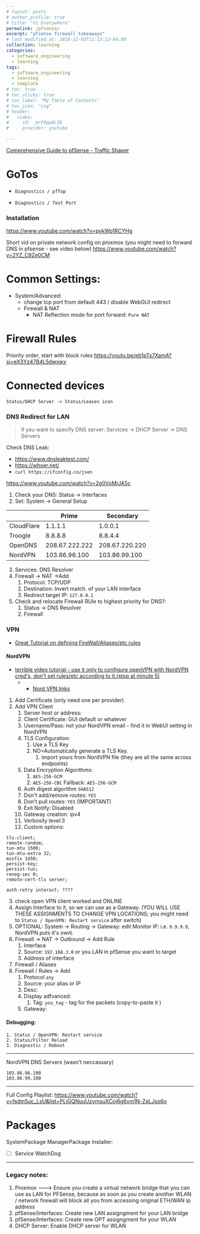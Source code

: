 ```yaml
---
# layout: posts
# author_profile: true
# title: "Vi Everywhere"
permalink: /pfsense/
excerpt: "pfsense firewall takeaways"
# last_modified_at: 2016-11-03T11:13:12-04:00
collection: learning
categories:
  - software_engineering
  - learning
tags:
  - software_engineering
  - learning
  - template
# toc: true
# toc_sticky: true
# toc_label: "My Table of Contents"
# toc_icon: "cog"
# header:
#   video:
#     id: _mrF0pp8LIE
#     provider: youtube

---
```

[Comprehensive Guide to pfSense - Traffic Shaper](https://www.youtube.com/watch?v=rF46PNid1Mo)

# GoTos

-     Diagnostics / pfTop
-     Diagnostics / Test Port
### Installation

https://www.youtube.com/watch?v=pykWp1RCYHg

Short vid on private network config on proxmox (you might need to forward DNS in pfsense - see video below)
https://www.youtube.com/watch?v=2YZ_C8Ze0CM


# Common Settings:

- System/Advanced:
	- change tcp port from default 443 / disable WebGUI redirect
	- Firewall & NAT
		- NAT Reflection mode for port forward: `Pure NAT`
# Firewall Rules

Priority order, start with block rules
https://youtu.be/eb1pTs7XamA?si=eX3Yz47B4L5dwxwx
#  Connected devices 
    Status/DHCP Server -> Status/Leases icon
### DNS Redirect for LAN

> if you want to specify DNS server: 
> 	Services -> DHCP Server -> DNS Servers
> 
Check DNS Leak:
- https://www.dnsleaktest.com/
- https://whoer.net/
- `curl https://ifconfig.co/json`

https://www.youtube.com/watch?v=2g0VoMrJA5c

1. Check your DNS: Status -> Interfaces
2. Set: System -> General Setup

|            | Prime             | Secondary         |
| ---------- | ----------------- | ----------------- |
| CloudFlare | 1.1.1.1           | 1.0.0.1           |
| Troogle    | 8.8.8.8           | 8.8.4.4           |
| OpenDNS    | 208.67.222.222    | 208.67.220.220    |
| NordVPN    | 103.86.96.100<br> | 103.86.99.100<br> |
3. Services: DNS Resolver
4. Firewall -> NAT ->Add
	1. Protocol: TCP/UDP
	2. Destination: Invert match. of your LAN interface
	3. Redirect target IP: `127.0.0.1`
5. Check and relocate Firewall RUle to highest priority for DNS?: 
	1. Status -> DNS Resolver
	2. Firewall
### VPN

- [Great Tutorial on defining FireWall/Aliases/etc rules](https://www.youtube.com/watch?v=ulRgecz0UsQ)
#### NordVPN
- [terrible video tutorial - use it only to configure openVPN with NordVPN cred's, don't set rules/etc according to it.(stop at minute 5)](https://www.youtube.com/watch?v=AouyT76yMmU) 
	- - [Nord VPN links](https://github.com/Steven-D-Morgan/Morgans_Modifications/blob/main/pfSense/NordVPN_Setup.md)
1. Add Certificate  (only need one per provider)
2. Add VPN Client
	1. Server host or address: 
	2. Client Certificate: GUI default or whatever
	3. Username/Pass: not your NordVPN email - find it in WebUI setting in NordVPN
	4. TLS Configuration:  
		1. Use a TLS Key
		2. NO=Automatically generate a TLS Key.
			1. import yours from NordVPN file (they are all the same across endpoints)
	5. Data Encryption Algorithms:
		1. `AES-256-GCM`
		2. `AES-256-CBC`
		Fallback:  `AES-256-GCM`
	5. Auth digest algorithm `SHA512`
	6. Don't add/remove routes: `YES`
	7. Don't pull routes: `YES` (IMPORTANT)
	8. Exit Notify: Disabled
	9. Gateway creation: ipv4
	10. Verbosity level:3
	11. Custom options:
```
tls-client;
remote-random;
tun-mtu 1500;
tun-mtu-extra 32;
mssfix 1450;
persist-key;
persist-tun;
reneg-sec 0;
remote-cert-tls server;
```

```
auth-retry interact; ????
```
3. check open VPN client worked and ONLINE
4. Assign Interface to it, so we can use as a Gateway. (YOU WILL USE THESE ASSIGNMENTS TO CHANGE VPN LOCATIONS; you might need to `Status / OpenVPN: Restart service` after switch)
5. OPTIONAL: System -> Routing -> Gateway: edit Monitor IP: i.e. `9.9.9.9`, NordVPN puts it's own\
6. Firewall -> NAT -> Outbound -> Add Rule
	1. Interface
	2. Source: `192.168.3.0` or you LAN in pfSense you want to target
	3. Address of interface
7. Firewall / Aliases
8. Firewall / Rules -> Add
	1. Protocol `any`
	2. Source: your alias or IP
	3. Desc:
	4. Display adfvanced: 
		1. Tag: `you_tag` - tag for the packets (copy-to-paste it )
	5. Gateway: 


#### Debugging:
    1. Status / OpenVPN: Restart service
    2. Status/Filter Reload
    3. Diagnostic / Reboot
---

NordVPN DNS Servers (wasn't neccassary)
```
103.86.96.100
103.86.99.100
```

----

Full Config Playlist:
https://www.youtube.com/watch?v=fsdm5uc_LsU&list=PLjGQNuuUzvmsuXCoj6g6vm1N-ZeLJso6o

# Packages

SystemPackage ManagerPackage Installer:
- [ ] Service WatchDog

---
### Legacy notes:
1. Proxmox ---> Ensure you create a virtual network bridge that you can use as LAN for PFSense, because as soon as you create another WLAN / network firewall will block all you from accessing original ETH/WAN ip address
1. pfSense/Interfaces: Create new LAN assigngment for your LAN bridge
1. pfSense/Interfaces: Create new OPT assigngment for your WLAN
1. DHCP Server: Enable DHCP server for WLAN

